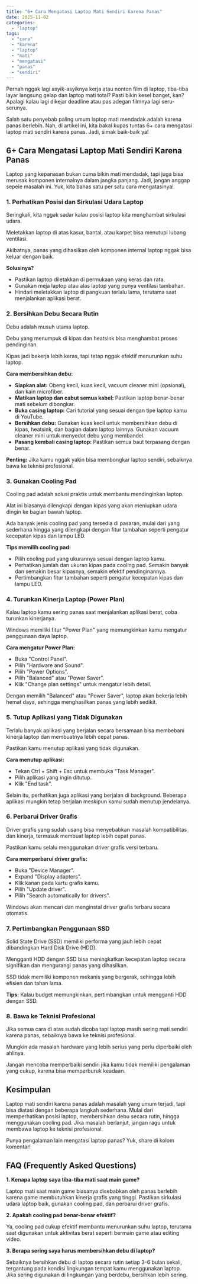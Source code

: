 ```yaml
---
title: "6+ Cara Mengatasi Laptop Mati Sendiri Karena Panas"
date: 2025-11-02
categories: 
  - "laptop"
tags: 
  - "cara"
  - "karena"
  - "laptop"
  - "mati"
  - "mengatasi"
  - "panas"
  - "sendiri"
---
```


Pernah nggak lagi asyik-asyiknya kerja atau nonton film di laptop, tiba-tiba layar langsung gelap dan laptop mati total? Pasti bikin kesel banget, kan? Apalagi kalau lagi dikejar deadline atau pas adegan filmnya lagi seru-serunya.

Salah satu penyebab paling umum laptop mati mendadak adalah karena panas berlebih. Nah, di artikel ini, kita bakal kupas tuntas 6+ cara mengatasi laptop mati sendiri karena panas. Jadi, simak baik-baik ya!

## 6+ Cara Mengatasi Laptop Mati Sendiri Karena Panas

Laptop yang kepanasan bukan cuma bikin mati mendadak, tapi juga bisa merusak komponen internalnya dalam jangka panjang. Jadi, jangan anggap sepele masalah ini. Yuk, kita bahas satu per satu cara mengatasinya!

### 1\. Perhatikan Posisi dan Sirkulasi Udara Laptop

Seringkali, kita nggak sadar kalau posisi laptop kita menghambat sirkulasi udara.

Meletakkan laptop di atas kasur, bantal, atau karpet bisa menutupi lubang ventilasi.

Akibatnya, panas yang dihasilkan oleh komponen internal laptop nggak bisa keluar dengan baik.

**Solusinya?**

- Pastikan laptop diletakkan di permukaan yang keras dan rata.
- Gunakan meja laptop atau alas laptop yang punya ventilasi tambahan.
- Hindari meletakkan laptop di pangkuan terlalu lama, terutama saat menjalankan aplikasi berat.

### 2\. Bersihkan Debu Secara Rutin

Debu adalah musuh utama laptop.

Debu yang menumpuk di kipas dan heatsink bisa menghambat proses pendinginan.

Kipas jadi bekerja lebih keras, tapi tetap nggak efektif menurunkan suhu laptop.

**Cara membersihkan debu:**

- **Siapkan alat:** Obeng kecil, kuas kecil, vacuum cleaner mini (opsional), dan kain microfiber.
- **Matikan laptop dan cabut semua kabel:** Pastikan laptop benar-benar mati sebelum dibongkar.
- **Buka casing laptop:** Cari tutorial yang sesuai dengan tipe laptop kamu di YouTube.
- **Bersihkan debu:** Gunakan kuas kecil untuk membersihkan debu di kipas, heatsink, dan bagian dalam laptop lainnya. Gunakan vacuum cleaner mini untuk menyedot debu yang membandel.
- **Pasang kembali casing laptop:** Pastikan semua baut terpasang dengan benar.

**Penting:** Jika kamu nggak yakin bisa membongkar laptop sendiri, sebaiknya bawa ke teknisi profesional.

### 3\. Gunakan Cooling Pad

Cooling pad adalah solusi praktis untuk membantu mendinginkan laptop.

Alat ini biasanya dilengkapi dengan kipas yang akan meniupkan udara dingin ke bagian bawah laptop.

Ada banyak jenis cooling pad yang tersedia di pasaran, mulai dari yang sederhana hingga yang dilengkapi dengan fitur tambahan seperti pengatur kecepatan kipas dan lampu LED.

**Tips memilih cooling pad:**

- Pilih cooling pad yang ukurannya sesuai dengan laptop kamu.
- Perhatikan jumlah dan ukuran kipas pada cooling pad. Semakin banyak dan semakin besar kipasnya, semakin efektif pendinginannya.
- Pertimbangkan fitur tambahan seperti pengatur kecepatan kipas dan lampu LED.

### 4\. Turunkan Kinerja Laptop (Power Plan)

Kalau laptop kamu sering panas saat menjalankan aplikasi berat, coba turunkan kinerjanya.

Windows memiliki fitur "Power Plan" yang memungkinkan kamu mengatur penggunaan daya laptop.

**Cara mengatur Power Plan:**

- Buka "Control Panel".
- Pilih "Hardware and Sound".
- Pilih "Power Options".
- Pilih "Balanced" atau "Power Saver".
- Klik "Change plan settings" untuk mengatur lebih detail.

Dengan memilih "Balanced" atau "Power Saver", laptop akan bekerja lebih hemat daya, sehingga menghasilkan panas yang lebih sedikit.

### 5\. Tutup Aplikasi yang Tidak Digunakan

Terlalu banyak aplikasi yang berjalan secara bersamaan bisa membebani kinerja laptop dan membuatnya lebih cepat panas.

Pastikan kamu menutup aplikasi yang tidak digunakan.

**Cara menutup aplikasi:**

- Tekan Ctrl + Shift + Esc untuk membuka "Task Manager".
- Pilih aplikasi yang ingin ditutup.
- Klik "End task".

Selain itu, perhatikan juga aplikasi yang berjalan di background. Beberapa aplikasi mungkin tetap berjalan meskipun kamu sudah menutup jendelanya.

### 6\. Perbarui Driver Grafis

Driver grafis yang sudah usang bisa menyebabkan masalah kompatibilitas dan kinerja, termasuk membuat laptop lebih cepat panas.

Pastikan kamu selalu menggunakan driver grafis versi terbaru.

**Cara memperbarui driver grafis:**

- Buka "Device Manager".
- Expand "Display adapters".
- Klik kanan pada kartu grafis kamu.
- Pilih "Update driver".
- Pilih "Search automatically for drivers".

Windows akan mencari dan menginstal driver grafis terbaru secara otomatis.

### 7\. Pertimbangkan Penggunaan SSD

Solid State Drive (SSD) memiliki performa yang jauh lebih cepat dibandingkan Hard Disk Drive (HDD).

Mengganti HDD dengan SSD bisa meningkatkan kecepatan laptop secara signifikan dan mengurangi panas yang dihasilkan.

SSD tidak memiliki komponen mekanis yang bergerak, sehingga lebih efisien dan tahan lama.

**Tips:** Kalau budget memungkinkan, pertimbangkan untuk mengganti HDD dengan SSD.

### 8\. Bawa ke Teknisi Profesional

Jika semua cara di atas sudah dicoba tapi laptop masih sering mati sendiri karena panas, sebaiknya bawa ke teknisi profesional.

Mungkin ada masalah hardware yang lebih serius yang perlu diperbaiki oleh ahlinya.

Jangan mencoba memperbaiki sendiri jika kamu tidak memiliki pengalaman yang cukup, karena bisa memperburuk keadaan.

## Kesimpulan

Laptop mati sendiri karena panas adalah masalah yang umum terjadi, tapi bisa diatasi dengan beberapa langkah sederhana. Mulai dari memperhatikan posisi laptop, membersihkan debu secara rutin, hingga menggunakan cooling pad. Jika masalah berlanjut, jangan ragu untuk membawa laptop ke teknisi profesional.

Punya pengalaman lain mengatasi laptop panas? Yuk, share di kolom komentar!

## FAQ (Frequently Asked Questions)

**1\. Kenapa laptop saya tiba-tiba mati saat main game?**

Laptop mati saat main game biasanya disebabkan oleh panas berlebih karena game membutuhkan kinerja grafis yang tinggi. Pastikan sirkulasi udara laptop baik, gunakan cooling pad, dan perbarui driver grafis.

**2\. Apakah cooling pad benar-benar efektif?**

Ya, cooling pad cukup efektif membantu menurunkan suhu laptop, terutama saat digunakan untuk aktivitas berat seperti bermain game atau editing video.

**3\. Berapa sering saya harus membersihkan debu di laptop?**

Sebaiknya bersihkan debu di laptop secara rutin setiap 3-6 bulan sekali, tergantung pada kondisi lingkungan tempat kamu menggunakan laptop. Jika sering digunakan di lingkungan yang berdebu, bersihkan lebih sering.
